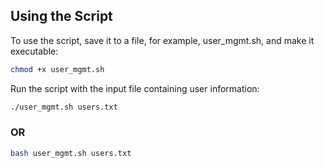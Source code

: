 ## Using the Script

To use the script, save it to a file, for example, user_mgmt.sh, and make it executable:

```bash
chmod +x user_mgmt.sh
```

Run the script with the input file containing user information:

```bash
./user_mgmt.sh users.txt
```

### OR

```bash
bash user_mgmt.sh users.txt
```
